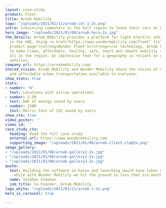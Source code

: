 ```yaml
---
layout: case-study
product: Fleet
title: Arnab Mobility
logo: "/uploads/2021/01/11/arnab-col-1-2x.png"
intro: Convincing commuters in the Gulf region to leave their cars at home
hero_image: "/uploads/2021/01/08/arnab-hero-2x.jpg"
the_details: Arnab Mobility provides a platform for light electric vehicle sharing
  in the UAE. Using <a href="https://www.wundermobility.com/fleet" title="Wunder Fleet
  product page"><strong>Wunder Fleet's</strong></a> technology, Arnab has been able
  to make clean, affordable, healthy, safe, smart and smooth mobility accessible for
  all in the region. An impressive feat for a geography so reliant on gasoline powered
  vehicles.
company_url: https://arnabmobility.com/
shared_vision: Arnab Mobility and Wunder Mobility share the vision of making sustainable
  and affordable urban transportation available to everyone.
show_stats: true
stats:
- number: "4"
  text: Locations with active operations
- number: 2.5M
  text: kWh of energy saved by users
- number: 230M
  text: Metric tons of CO2 saved by users
show_cta: true
video_poster: ''
vimeo_id: ''
case_study_cta:
  heading: Read the full case study
  external_url: https://www.wundermobility.com
  supporting_image: "/uploads/2021/01/08/arnab-client-cta@2x.png"
image_gallery:
- "/uploads/2021/01/08/arnab-gallery2-2x.jpg"
- "/uploads/2021/01/08/arnab-gallery1-2x.jpg"
- "/uploads/2021/01/08/arnab-gallery3-2x.jpg"
quote:
  text: Building the software in-house and launching would have taken us 1.5 years
    while with Wunder Mobility we hit the ground in less then six month.
  name: Vaibhav Chauhan
  job_title: Co-Founder, Arnab Mobility
logo_white: "/uploads/2021/01/11/arnab-1-2x.png"
hero_is_carousel: true

---
```

